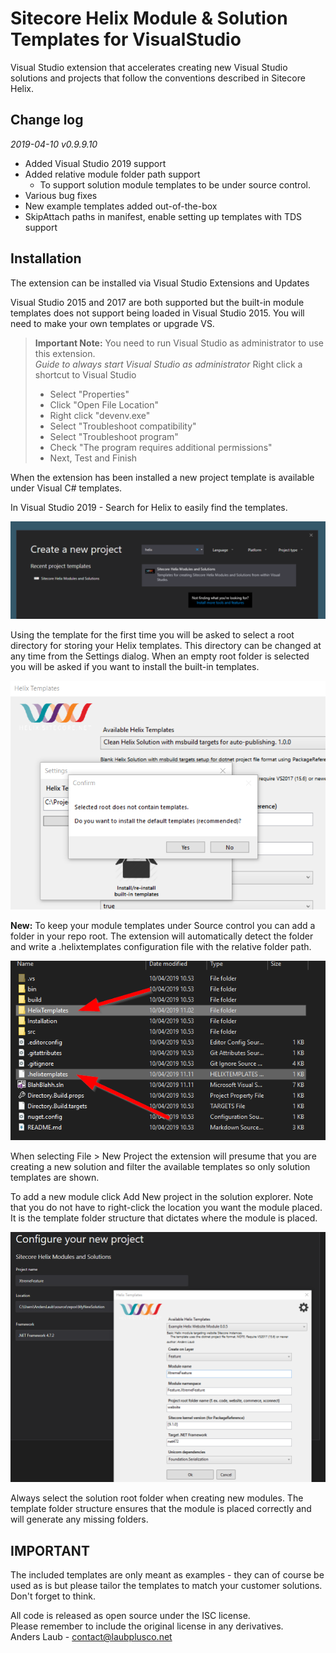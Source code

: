 # Sitecore Helix Module & Solution Templates for VisualStudio

Visual Studio extension that accelerates creating new Visual Studio solutions and projects that follow the conventions described in Sitecore Helix.

## Change log  

_2019-04-10 v0.9.9.10_

- Added Visual Studio 2019 support
- Added relative module folder path support
  - To support solution module templates to be under source control.
- Various bug fixes
- New example templates added out-of-the-box
- SkipAttach paths in manifest, enable setting up templates with TDS support

## Installation

The extension can be installed via Visual Studio Extensions and Updates

Visual Studio 2015 and 2017 are both supported but the built-in module templates does not support being loaded in Visual Studio 2015. You will need to make your own templates or upgrade VS.

> **Important Note:** You need to run Visual Studio as administrator to use this extension.   
> *Guide to always start Visual Studio as administrator*
> Right click a shortcut to Visual Studio 
>  
> - Select "Properties" 
> - Click "Open File Location"  
> - Right click "devenv.exe"  
> - Select "Troubleshoot compatibility"  
> - Select "Troubleshoot program"  
> - Check "The program requires additional permissions"  
> - Next, Test and Finish

When the extension has been installed a new project template is available under Visual C# templates.

In Visual Studio 2019 - Search for Helix to easily find the templates.

![VS 2019 - Create new project dialog](docs/images/vs2019-search-helix.png)

Using the template for the first time you will be asked to select a root directory for storing your Helix templates. This directory can be changed at any time from the Settings dialog. When an empty root folder is selected you will be asked if you want to install the built-in templates.

![VS 2019 - Create new project dialog](docs/images/install-built-in.png)

**New:** To keep your module templates under Source control you can add a folder in your repo root. The extension will automatically detect the folder and write a .helixtemplates configuration file with the relative folder path.

![VS 2019 - Create new project dialog](docs/images/relative-module-folder-support.png)

When selecting File > New Project the extension will presume that you are creating a new solution and filter the available templates so only solution templates are shown.

To add a new module click Add New project in the solution explorer. Note that you do not have to right-click the location you want the module placed. It is the template folder structure that dictates where the module is placed.

![VS 2019 - Create new project dialog](docs/images/create-new-feature.png)

Always select the solution root folder when creating new modules. The template folder structure ensures that the module is placed correctly and will generate any missing folders.

## IMPORTANT

The included templates are only meant as examples - they can of course be used as is but please tailor the templates to match your customer solutions. Don't forget to think.

All code is released as open source under the ISC license.  
Please remember to include the original license in any derivatives.  
Anders Laub - contact@laubplusco.net